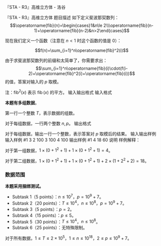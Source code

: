 



『STA - R3』高维立方体 - 洛谷














『STA - R3』高维立方体
题目描述
如下定义斐波那契数列：
$$\operatorname{fib}(n)=\begin{cases}1&n\le 2\\\operatorname{fib}(n-1)+\operatorname{fib}(n-2)&n>2\end{cases}$$

现在我们定义一个函数（注意在 $n<1$ 时这个函数的值是 $0$）：

$$f(n)=\sum_{i=1}^n\operatorname{fib}^2(i)$$

由于求斐波那契数列的前缀和太简单了，你需要求出：
$$\sum_{i=1}^n\operatorname{fib}(i)\cdot(f(i-2)+\operatorname{fib}^2(i)+\operatorname{fib}(i))$$
的值，答案对输入的 $p$ 取模。

注：$\operatorname{fib}^2(x)$ 表示 $\operatorname{fib}(x)$ 的平方。
输入输出格式
输入格式

**本题有多组数据**。

第一行一个整数 $T$，表示数据的组数。

对于每组数据，一行两个整数 $n,p$。
输出格式

对于每组数据，输出一行一个整数，表示答案对 $p$ 取模后的结果。
输入输出样例
输入样例 #1
3
2 100
3 100
4 100
输出样例 #1
4
18
60
说明
样例解释：

对于第一组数据，$1\times(0+1^2+1)+1\times(0+1^2+1)=4$。

对于第二组数据，$1\times(0+1^2+1)+1\times(0+1^2+1)+2\times(1+2^2+2)=18$。  
### 数据范围

**本题采用捆绑测试。**

- Subtask 1（5 points）：$n \le 10^7$，$p=10^9+7$。
- Subtask 2（20 points）：$T\le 10^4$，$n \le 10^8$，$p=10^9+7$。
- Subtask 3（5 points）：$p=2$。
- Subtask 4（15 points）：$p\le 5$。
- Subtask 5（30 points）：$T\le 10^4$，$n \le 10^8$。
- Subtask 6（25 points）：无特殊限制。

对于所有数据，$1\le T\le 2\times 10^5$，$1\le n\le 10^{18}$，$2\le p\le 10^9+7$。







